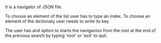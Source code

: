 It is a navigator of JSON file.

To choose an element of the list user has to type an index.
To choose an element of the dictionaty user needs to write its key.

The user has and option to starts the naviganion from the root at the end of the previous search by typing 'root' or 'exit' to quit.
